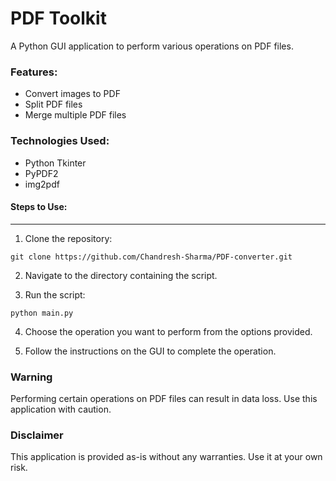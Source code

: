 <h1>PDF Toolkit</h1>

<p>A Python GUI application to perform various operations on PDF files.</p>

### Features:

<ul>
  <li>Convert images to PDF</li>
  <li>Split PDF files</li>
  <li>Merge multiple PDF files</li>
</ul>

### Technologies Used:

<ul>
  <li>Python Tkinter</li>
  <li>PyPDF2</li>
  <li>img2pdf</li>
</ul>

#### Steps to Use:

---

1. Clone the repository:

```
git clone https://github.com/Chandresh-Sharma/PDF-converter.git
```

2. Navigate to the directory containing the script.

3. Run the script:

```
python main.py
```

4. Choose the operation you want to perform from the options provided.

5. Follow the instructions on the GUI to complete the operation.

<h3>Warning</h3>
<p>Performing certain operations on PDF files can result in data loss. Use this application with caution.</p>

<h3>Disclaimer</h3>
<p>This application is provided as-is without any warranties. Use it at your own risk.</p>
